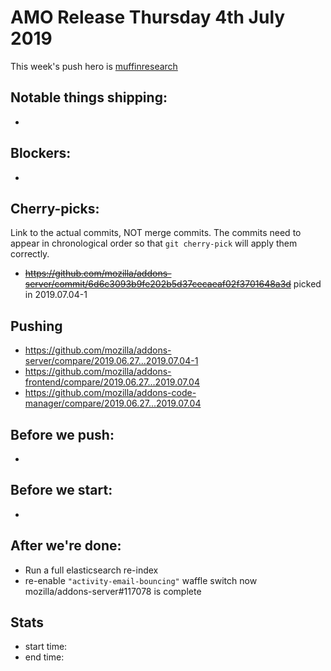 # AMO Release Thursday 4th July 2019

This week's push hero is [muffinresearch](https://github.com/muffinresearch)

## Notable things shipping:

*

## Blockers:

*

## Cherry-picks:

Link to the actual commits, NOT merge commits. The commits need to appear
in chronological order so that `git cherry-pick` will apply them correctly.

* ~~https://github.com/mozilla/addons-server/commit/6d6c3093b9fe202b5d37cecaeaf02f3701648a3d~~ picked in 2019.07.04-1

## Pushing

- https://github.com/mozilla/addons-server/compare/2019.06.27...2019.07.04-1
- https://github.com/mozilla/addons-frontend/compare/2019.06.27...2019.07.04
- https://github.com/mozilla/addons-code-manager/compare/2019.06.27...2019.07.04

## Before we push:

* 

## Before we start:

*

## After we're done:

* Run a full elasticsearch re-index
* re-enable `"activity-email-bouncing"` waffle switch now mozilla/addons-server#117078 is complete

## Stats

- start time:
- end time:
